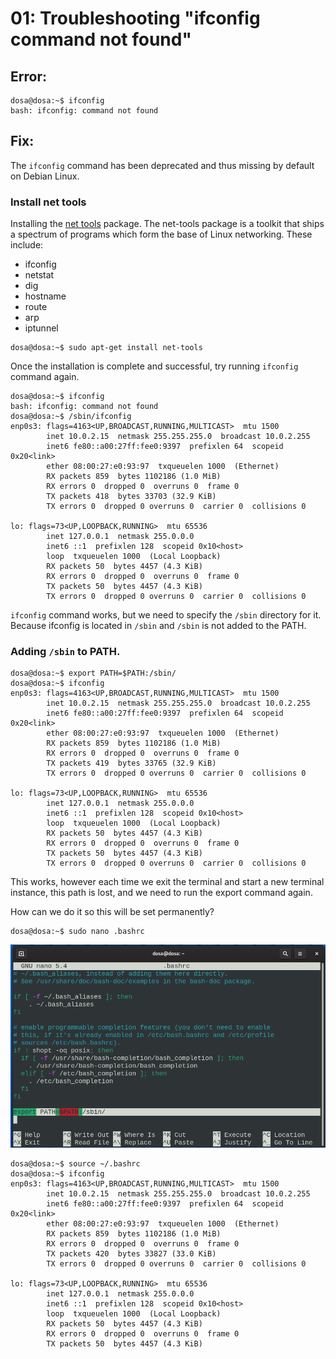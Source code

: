# 01: Troubleshooting "ifconfig command not found"

## Error:
```shell
dosa@dosa:~$ ifconfig
bash: ifconfig: command not found
```

## Fix:
The `ifconfig` command has been deprecated and thus missing by default on Debian Linux.

### Install net tools
Installing the [net tools](https://www.linux.co.cr/ldp/lfs/appendixa/net-tools.html) package.
The net-tools package is a toolkit that ships a spectrum of programs which form the base of Linux networking. These include:
- ifconfig
- netstat
- dig
- hostname
- route
- arp
- iptunnel

```shell
dosa@dosa:~$ sudo apt-get install net-tools
```

Once the installation is complete and successful, try running `ifconfig` command again.
```shell
dosa@dosa:~$ ifconfig
bash: ifconfig: command not found
dosa@dosa:~$ /sbin/ifconfig
enp0s3: flags=4163<UP,BROADCAST,RUNNING,MULTICAST>  mtu 1500
        inet 10.0.2.15  netmask 255.255.255.0  broadcast 10.0.2.255
        inet6 fe80::a00:27ff:fee0:9397  prefixlen 64  scopeid 0x20<link>
        ether 08:00:27:e0:93:97  txqueuelen 1000  (Ethernet)
        RX packets 859  bytes 1102186 (1.0 MiB)
        RX errors 0  dropped 0  overruns 0  frame 0
        TX packets 418  bytes 33703 (32.9 KiB)
        TX errors 0  dropped 0 overruns 0  carrier 0  collisions 0

lo: flags=73<UP,LOOPBACK,RUNNING>  mtu 65536
        inet 127.0.0.1  netmask 255.0.0.0
        inet6 ::1  prefixlen 128  scopeid 0x10<host>
        loop  txqueuelen 1000  (Local Loopback)
        RX packets 50  bytes 4457 (4.3 KiB)
        RX errors 0  dropped 0  overruns 0  frame 0
        TX packets 50  bytes 4457 (4.3 KiB)
        TX errors 0  dropped 0 overruns 0  carrier 0  collisions 0
```
`ifconfig` command works, but we need to specify the `/sbin` directory for it. Because ifconfig is located in `/sbin` and `/sbin` is not added to the PATH.


### Adding `/sbin` to PATH.
```shell
dosa@dosa:~$ export PATH=$PATH:/sbin/
dosa@dosa:~$ ifconfig
enp0s3: flags=4163<UP,BROADCAST,RUNNING,MULTICAST>  mtu 1500
        inet 10.0.2.15  netmask 255.255.255.0  broadcast 10.0.2.255
        inet6 fe80::a00:27ff:fee0:9397  prefixlen 64  scopeid 0x20<link>
        ether 08:00:27:e0:93:97  txqueuelen 1000  (Ethernet)
        RX packets 859  bytes 1102186 (1.0 MiB)
        RX errors 0  dropped 0  overruns 0  frame 0
        TX packets 419  bytes 33765 (32.9 KiB)
        TX errors 0  dropped 0 overruns 0  carrier 0  collisions 0

lo: flags=73<UP,LOOPBACK,RUNNING>  mtu 65536
        inet 127.0.0.1  netmask 255.0.0.0
        inet6 ::1  prefixlen 128  scopeid 0x10<host>
        loop  txqueuelen 1000  (Local Loopback)
        RX packets 50  bytes 4457 (4.3 KiB)
        RX errors 0  dropped 0  overruns 0  frame 0
        TX packets 50  bytes 4457 (4.3 KiB)
        TX errors 0  dropped 0 overruns 0  carrier 0  collisions 0
```

This works, however each time we exit the terminal and start a new terminal instance, this path is lost, and we need to run the export command again.

How can we do it so this will be set permanently?
```shell
dosa@dosa:~$ sudo nano .bashrc
```

![](Images/01.bashrc_nano.png)

```shell
dosa@dosa:~$ source ~/.bashrc
dosa@dosa:~$ ifconfig
enp0s3: flags=4163<UP,BROADCAST,RUNNING,MULTICAST>  mtu 1500
        inet 10.0.2.15  netmask 255.255.255.0  broadcast 10.0.2.255
        inet6 fe80::a00:27ff:fee0:9397  prefixlen 64  scopeid 0x20<link>
        ether 08:00:27:e0:93:97  txqueuelen 1000  (Ethernet)
        RX packets 859  bytes 1102186 (1.0 MiB)
        RX errors 0  dropped 0  overruns 0  frame 0
        TX packets 420  bytes 33827 (33.0 KiB)
        TX errors 0  dropped 0 overruns 0  carrier 0  collisions 0

lo: flags=73<UP,LOOPBACK,RUNNING>  mtu 65536
        inet 127.0.0.1  netmask 255.0.0.0
        inet6 ::1  prefixlen 128  scopeid 0x10<host>
        loop  txqueuelen 1000  (Local Loopback)
        RX packets 50  bytes 4457 (4.3 KiB)
        RX errors 0  dropped 0  overruns 0  frame 0
        TX packets 50  bytes 4457 (4.3 KiB)
```

